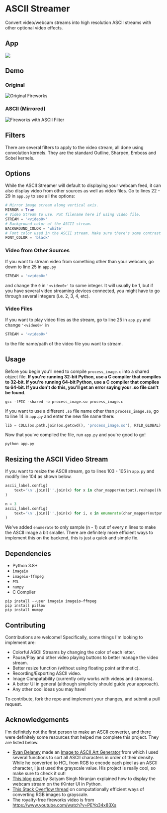 # ASCII Streamer

Convert video/webcam streams into high resolution ASCII streams with other optional video effects.

## App

<img src="Documentation/App-Demo.gif"/>

## Demo

### Original

<img src="Documentation/fireworks.gif" alt="Original Fireworks">

### ASCII (Mirrored)

<img src="Documentation/ASCII.gif" alt="Fireworks with ASCII Filter">

## Filters

There are several filters to apply to the video stream, all done using convolution kernels. They are the standard Outline, Sharpen, Emboss and Sobel kernels.

## Options

While the ASCII Streamer will default to displaying your webcam feed, it can also display video from other sources as well as video files. Go to lines 22 - 29 in `app.py` to see all the options:

```python
# Mirror image stream along vertical axis.
MIRROR = True
# Video Stream to use. Put filename here if using video file.
STREAM = '<video0>'
# Background color of the ASCII stream.
BACKGROUND_COLOR = 'white'
# Font color used in the ASCII stream. Make sure there's some contrast between the two.
FONT_COLOR = 'black'
```

### Video from Other Sources

If you want to stream video from something other than your webcam, go down to line 25 in `app.py`

```python
STREAM = '<video0>'
```

and change the `0` in `'<video0>'` to some integer. It will usually be 1, but if you have several video streaming devices connected, you might have to go through several integers (i.e. 2, 3, 4, etc).

### Video Files

If you want to play video files as the stream, go to line 25 in `app.py` and change `'<video0>'` in

```python
STREAM = '<video0>'
```

to the file name/path of the video file you want to stream.

## Usage

Before you begin you'll need to compile `process_image.c` into a shared object file. **If you're running 32-bit Python, use a C compiler that compiles to 32-bit. If you're running 64-bit Python, use a C compiler that compiles to 64-bit. If you don't do this, you'll get an error saying your .so file can't be found**.

```
gcc -fPIC -shared -o process_image.so process_image.c
```

If you want to use a different `.so` file name other than `process_image.so`, go to line 14 in `app.py` and enter the new file name there:

```python
lib = CDLL(os.path.join(os.getcwd(), 'process_image.so'), RTLD_GLOBAL)
```

Now that you've compiled the file, run `app.py` and you're good to go!

```
python app.py
```

## Resizing the ASCII Video Stream

If you want to resize the ASCII stream, go to lines 103 - 105 in `app.py` and modify line 104 as shown below.

```python
ascii_label.config(
    text='\n'.join([''.join(x) for x in char_mapper(output).reshape((h, w))])
)

n = 3
ascii_label.config(
    text='\n'.join([''.join(x) for i, x in enumerate(char_mapper(output).reshape((h, w))) if i % n])
)
```

We've added `enumerate` to only sample (n - 1) out of every n lines to make the ASCII image a bit smaller. There are definitely more efficient ways to implement this on the backend, this is just a quick and simple fix.

## Dependencies

* Python 3.8+
* `imageio`
* `imageio-ffmpeg`
* `PIL`
* `numpy`
* C Compiler

```
pip install --user imageio imageio-ffmpeg
pip install pillow
pip install numpy
```

## Contributing

Contributions are welcome! Specifically, some things I'm looking to implement are:

* Colorful ASCII Streams by changing the color of each letter.
* Pause/Play and other video playing buttons to better manage the video stream.
* Better resize function (without using floating point arithmetic).
* Recording/Exporting ASCII video.
* Image Compatability (currently only works with videos and streams).
* A better UI in general (although simplicity should guide your approach).
* Any other cool ideas you may have!

To contribute, fork the repo and implement your changes, and submit a pull request.

## Acknowledgements

I'm definitely not the first person to make an ASCII converter, and there were definitely some resources that helped me complete this project. They are listed below.

* [Ryan Delaney](https://github.com/Vitineth?tab=followers) made an [Image to ASCII Art Generator](https://github.com/Vitineth/ascii-art-generator) from which I used several functions to sort all ASCII characters in order of their density. While he converted to HCL from RGB to encode each pixel as an ASCII character, I just used the grayscale value. His project is really cool, so make sure to check it out!
* [This blog post](https://www.codespeedy.com/video-streaming-in-tkinter-with-python/) by Satyam Singh Niranjan explained how to display the webcam stream on the tKinter UI in Python.
* [This Stack Overflow thread](https://stackoverflow.com/questions/596216/formula-to-determine-perceived-brightness-of-rgb-color) on computationally efficient ways of converting RGB images to grayscale.
* The royalty-free fireworks video is from https://www.youtube.com/watch?v=PEYq34x83Xs